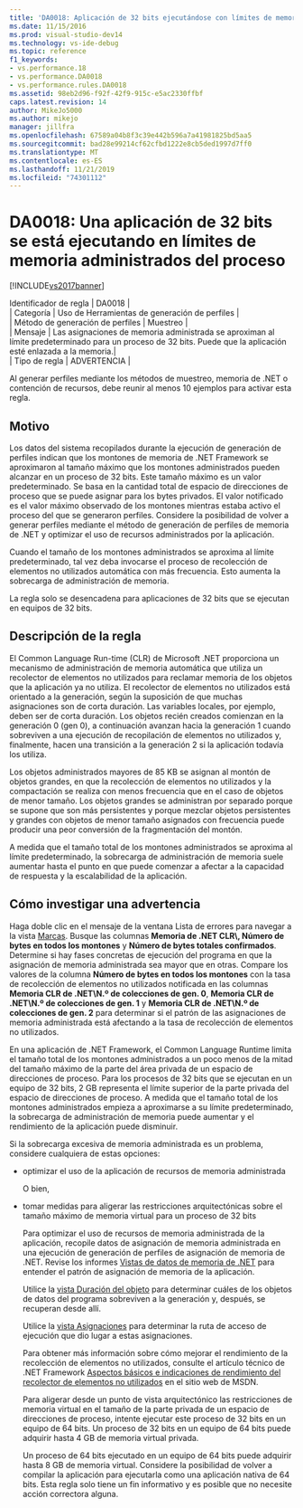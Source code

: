 ```yaml
---
title: 'DA0018: Aplicación de 32 bits ejecutándose con límites de memoria administrada de procesos | Microsoft Docs'
ms.date: 11/15/2016
ms.prod: visual-studio-dev14
ms.technology: vs-ide-debug
ms.topic: reference
f1_keywords:
- vs.performance.18
- vs.performance.DA0018
- vs.performance.rules.DA0018
ms.assetid: 98eb2d96-f92f-42f9-915c-e5ac2330ffbf
caps.latest.revision: 14
author: MikeJo5000
ms.author: mikejo
manager: jillfra
ms.openlocfilehash: 67589a04b8f3c39e442b596a7a41981825bd5aa5
ms.sourcegitcommit: bad28e99214cf62cfbd1222e8cb5ded1997d7ff0
ms.translationtype: MT
ms.contentlocale: es-ES
ms.lasthandoff: 11/21/2019
ms.locfileid: "74301112"
---
```

# <a name="da0018-32-bit-application-running-at-process-managed-memory-limits"></a>DA0018: Una aplicación de 32 bits se está ejecutando en límites de memoria administrados del proceso
[!INCLUDE[vs2017banner](../includes/vs2017banner.md)]

Identificador de regla | DA0018 |  
| Categoría | Uso de Herramientas de generación de perfiles |  
| Método de generación de perfiles | Muestreo |  
| Mensaje | Las asignaciones de memoria administrada se aproximan al límite predeterminado para un proceso de 32 bits. Puede que la aplicación esté enlazada a la memoria.|  
| Tipo de regla | ADVERTENCIA |  
  
 Al generar perfiles mediante los métodos de muestreo, memoria de .NET o contención de recursos, debe reunir al menos 10 ejemplos para activar esta regla.  
  
## <a name="cause"></a>Motivo  
 Los datos del sistema recopilados durante la ejecución de generación de perfiles indican que los montones de memoria de .NET Framework se aproximaron al tamaño máximo que los montones administrados pueden alcanzar en un proceso de 32 bits. Este tamaño máximo es un valor predeterminado. Se basa en la cantidad total de espacio de direcciones de proceso que se puede asignar para los bytes privados. El valor notificado es el valor máximo observado de los montones mientras estaba activo el proceso del que se generaron perfiles. Considere la posibilidad de volver a generar perfiles mediante el método de generación de perfiles de memoria de .NET y optimizar el uso de recursos administrados por la aplicación.  
  
 Cuando el tamaño de los montones administrados se aproxima al límite predeterminado, tal vez deba invocarse el proceso de recolección de elementos no utilizados automática con más frecuencia. Esto aumenta la sobrecarga de administración de memoria.  
  
 La regla solo se desencadena para aplicaciones de 32 bits que se ejecutan en equipos de 32 bits.  
  
## <a name="rule-description"></a>Descripción de la regla  
 El Common Language Run-time (CLR) de Microsoft .NET proporciona un mecanismo de administración de memoria automática que utiliza un recolector de elementos no utilizados para reclamar memoria de los objetos que la aplicación ya no utiliza. El recolector de elementos no utilizados está orientado a la generación, según la suposición de que muchas asignaciones son de corta duración. Las variables locales, por ejemplo, deben ser de corta duración. Los objetos recién creados comienzan en la generación 0 (gen 0), a continuación avanzan hacia la generación 1 cuando sobreviven a una ejecución de recopilación de elementos no utilizados y, finalmente, hacen una transición a la generación 2 si la aplicación todavía los utiliza.  
  
 Los objetos administrados mayores de 85 KB se asignan al montón de objetos grandes, en que la recolección de elementos no utilizados y la compactación se realiza con menos frecuencia que en el caso de objetos de menor tamaño. Los objetos grandes se administran por separado porque se supone que son más persistentes y porque mezclar objetos persistentes y grandes con objetos de menor tamaño asignados con frecuencia puede producir una peor conversión de la fragmentación del montón.  
  
 A medida que el tamaño total de los montones administrados se aproxima al límite predeterminado, la sobrecarga de administración de memoria suele aumentar hasta el punto en que puede comenzar a afectar a la capacidad de respuesta y la escalabilidad de la aplicación.  
  
## <a name="how-to-investigate-a-warning"></a>Cómo investigar una advertencia  
 Haga doble clic en el mensaje de la ventana Lista de errores para navegar a la vista [Marcas](../profiling/marks-view.md). Busque las columnas **Memoria de .NET CLR\\, Número de bytes en todos los montones** y **Número de bytes totales confirmados**. Determine si hay fases concretas de ejecución del programa en que la asignación de memoria administrada sea mayor que en otras. Compare los valores de la columna **Número de bytes en todos los montones** con la tasa de recolección de elementos no utilizados notificada en las columnas **Memoria CLR de .NET\\N.º de colecciones de gen. 0**, **Memoria CLR de .NET\\N.º de colecciones de gen. 1** y **Memoria CLR de .NET\\N.º de colecciones de gen. 2** para determinar si el patrón de las asignaciones de memoria administrada está afectando a la tasa de recolección de elementos no utilizados.  
  
 En una aplicación de .NET Framework, el Common Language Runtime limita el tamaño total de los montones administrados a un poco menos de la mitad del tamaño máximo de la parte del área privada de un espacio de direcciones de proceso. Para los procesos de 32 bits que se ejecutan en un equipo de 32 bits, 2 GB representa el límite superior de la parte privada del espacio de direcciones de proceso. A medida que el tamaño total de los montones administrados empieza a aproximarse a su límite predeterminado, la sobrecarga de administración de memoria puede aumentar y el rendimiento de la aplicación puede disminuir.  
  
 Si la sobrecarga excesiva de memoria administrada es un problema, considere cualquiera de estas opciones:  
  
- optimizar el uso de la aplicación de recursos de memoria administrada  
  
   O bien,  
  
- tomar medidas para aligerar las restricciones arquitectónicas sobre el tamaño máximo de memoria virtual para un proceso de 32 bits  
  
  Para optimizar el uso de recursos de memoria administrada de la aplicación, recopile datos de asignación de memoria administrada en una ejecución de generación de perfiles de asignación de memoria de .NET. Revise los informes [Vistas de datos de memoria de .NET](../profiling/dotnet-memory-data-views.md) para entender el patrón de asignación de memoria de la aplicación.  
  
  Utilice la [vista Duración del objeto](../profiling/object-lifetime-view.md) para determinar cuáles de los objetos de datos del programa sobreviven a la generación y, después, se recuperan desde allí.  
  
  Utilice la [vista Asignaciones](../profiling/dotnet-memory-allocations-view.md) para determinar la ruta de acceso de ejecución que dio lugar a estas asignaciones.  
  
  Para obtener más información sobre cómo mejorar el rendimiento de la recolección de elementos no utilizados, consulte el artículo técnico de .NET Framework [Aspectos básicos e indicaciones de rendimiento del recolector de elementos no utilizados](https://go.microsoft.com/fwlink/?LinkId=177946) en el sitio web de MSDN.  
  
  Para aligerar desde un punto de vista arquitectónico las restricciones de memoria virtual en el tamaño de la parte privada de un espacio de direcciones de proceso, intente ejecutar este proceso de 32 bits en un equipo de 64 bits.  Un proceso de 32 bits en un equipo de 64 bits puede adquirir hasta 4 GB de memoria virtual privada.  
  
  Un proceso de 64 bits ejecutado en un equipo de 64 bits puede adquirir hasta 8 GB de memoria virtual. Considere la posibilidad de volver a compilar la aplicación para ejecutarla como una aplicación nativa de 64 bits. Esta regla solo tiene un fin informativo y es posible que no necesite acción correctora alguna.
